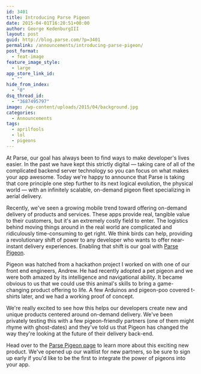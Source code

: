 ```yaml
---
id: 3401
title: Introducing Parse Pigeon
date: 2015-04-01T16:20:51+00:00
author: George KedenburgIII
layout: post
guid: http://blog.parse.com/?p=3401
permalink: /announcements/introducing-parse-pigeon/
post_format:
  - feat-image
feature_image_style:
  - large
app_store_link_id:
  - ""
hide_from_index:
  - "0"
dsq_thread_id:
  - "3687495797"
image: /wp-content/uploads/2015/04/background.jpg
categories:
  - Announcements
tags:
  - aprilfools
  - lol
  - pigeons
---
```

At Parse, our goal has always been to find ways to make developer's lives easier. In the past we have kept this strictly digital — taking care of all of the complicated backend server technology so you can focus on what makes your app awesome. Today we're happy to announce that Parse is taking that core principle one step further to its next logical evolution, the physical world — with an infinitely scalable, on-demand pigeon fleet specializing in aerial delivery.

Recently, we've seen a growing mobile trend toward offering on-demand delivery of products and services. These apps provide real, tangible value to their customers, but it's an extremely costly field to enter. The logistics behind moving things around in the real world are complicated and ridiculously time-consuming to get right. We think birds can help, providing a revolutionary shift of power to any developer who wants to offer near-instant delivery experiences. Enabling that shift is our goal with [Parse Pigeon](http://parse.com/products/pigeon).

Pigeon was hatched from a hackathon project I worked on with one of our front end engineers, Andrew. He had recently adopted a pet pigeon and we were both amazed by its intelligence and navigational ability. It became obvious to us that we could use this animal's skills to bring a game-changing product offering to life. A few Arduinos and pigeon-poo covered t-shirts later, and we had a working proof of concept.

We're really excited to see how this helps our developers create new and unique products centered around on-demand delivery. We've been privately testing this with a few pigeon-friendly partners (one of them might rhyme with ghost-dates) and they've told us that Pigeon has changed the way they're looking at the future of their delivery back-end.

Head over to the [Parse Pigeon page](http://parse.com/products/pigeon) to learn more about this exciting new product. We've opened up our waitlist for new partners, so be sure to sign up early if you'd like to be the first to integrate the power of pigeons into your app.